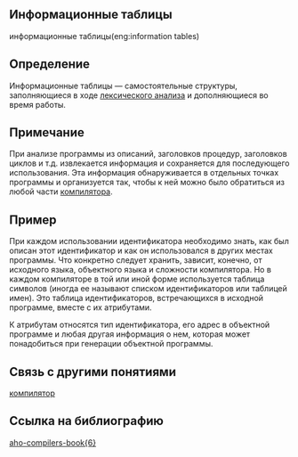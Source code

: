 ## Информационные таблицы
информационные таблицы(eng:information tables) 

## Определение
Информационные таблицы — самостоятельные структуры, заполняющиеся в ходе [лексического анализа](lexical%20analyzer.md) и дополняющиеся во время работы.

## Примечание

При анализе программы из описаний, заголовков процедур, заголовков циклов и т.д. извлекается информация и сохраняется для последующего использования. Эта информация обнаруживается в отдельных точках программы и организуется так, чтобы к ней можно было обратиться из любой части [компилятора](compiler.md). 

## Пример

При каждом использовании идентификатора необходимо знать, как был описан этот идентификатор и как он использовался в других местах программы. Что конкретно следует хранить, зависит, конечно, от исходного языка, объектного языка и сложности компилятора. Но в каждом компиляторе в той или иной форме используется таблица символов (иногда ее называют списком идентификаторов или таблицей имен). Это таблица идентификаторов, встречающихся в исходной программе, вместе с их атрибутами.

К атрибутам относятся тип идентификатора, его адрес в объектной программе и любая другая информация о нем, которая может понадобиться при генерации объектной программы.

## Связь с другими понятиями
[компилятор](htcompiler.md)
## Cсылка на библиографию
[aho-compilers-book{6}](../bibliography/aho-compilers-book%7B6%7D.md)


